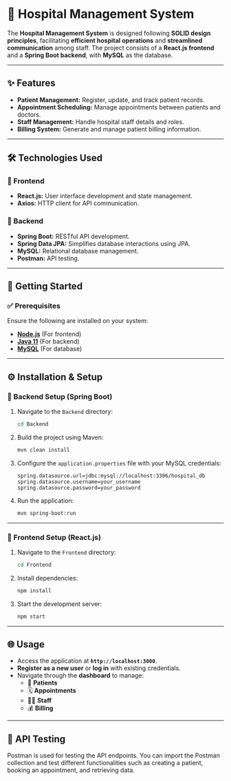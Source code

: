 # 🏥 Hospital Management System

The **Hospital Management System** is designed following **SOLID design principles**, facilitating **efficient hospital operations** and **streamlined communication** among staff. The project consists of a **React.js frontend** and a **Spring Boot backend**, with **MySQL** as the database.

---

## ✨ Features

- **Patient Management:** Register, update, and track patient records.
- **Appointment Scheduling:** Manage appointments between patients and doctors.
- **Staff Management:** Handle hospital staff details and roles.
- **Billing System:** Generate and manage patient billing information.

---

## 🛠 Technologies Used

### 🔹 Frontend
- **React.js:** User interface development and state management.
- **Axios:** HTTP client for API communication.

### 🔹 Backend
- **Spring Boot:** RESTful API development.
- **Spring Data JPA:** Simplifies database interactions using JPA.
- **MySQL:** Relational database management.
- **Postman:** API testing.

---

## 🚀 Getting Started

### ✅ Prerequisites

Ensure the following are installed on your system:
- **[Node.js](https://nodejs.org/)** (For frontend)
- **[Java 11](https://www.oracle.com/java/technologies/javase/jdk11-archive-downloads.html)** (For backend)
- **[MySQL](https://www.mysql.com/)** (For database)

---

## ⚙️ Installation & Setup

### 🔹 Backend Setup (Spring Boot)

1. Navigate to the `Backend` directory:
   ```bash
   cd Backend
   ```

2. Build the project using Maven:
   ```bash
   mvn clean install
   ```

3. Configure the `application.properties` file with your MySQL credentials:
   ```properties
   spring.datasource.url=jdbc:mysql://localhost:3306/hospital_db
   spring.datasource.username=your_username
   spring.datasource.password=your_password
   ```

4. Run the application:
   ```bash
   mvn spring-boot:run
   ```

---

### 🔹 Frontend Setup (React.js)

1. Navigate to the `Frontend` directory:
   ```bash
   cd Frontend
   ```

2. Install dependencies:
   ```bash
   npm install
   ```

3. Start the development server:
   ```bash
   npm start
   ```

---

## 🌐 Usage

- Access the application at **`http://localhost:3000`**.
- **Register as a new user** or **log in** with existing credentials.
- Navigate through the **dashboard** to manage:
  - 🏥 **Patients**
  - 🗓 **Appointments**
  - 👨‍⚕️ **Staff**
  - 💰 **Billing**

---

## 💌 API Testing

Postman is used for testing the API endpoints. You can import the Postman collection and test different functionalities such as creating a patient, booking an appointment, and retrieving data.
